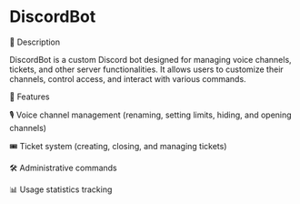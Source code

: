 ﻿# DiscordBot

📌 Description

DiscordBot is a custom Discord bot designed for managing voice channels, tickets, and other server functionalities. It allows users to customize their channels, control access, and interact with various commands.

🚀 Features

🎙 Voice channel management (renaming, setting limits, hiding, and opening channels)

🎟 Ticket system (creating, closing, and managing tickets)

🛠 Administrative commands

📊 Usage statistics tracking
